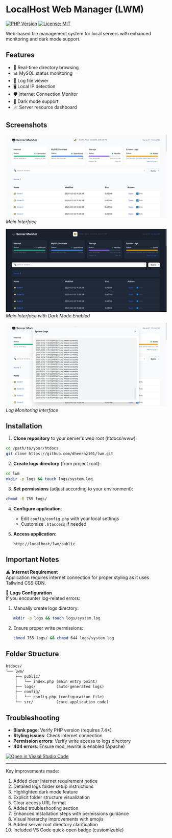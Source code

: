 # LocalHost Web Manager (LWM)

[![PHP Version](https://img.shields.io/badge/PHP-7.4%2B-blue.svg)](https://php.net/)
[![License: MIT](https://img.shields.io/badge/License-MIT-yellow.svg)](https://opensource.org/licenses/MIT)

Web-based file management system for local servers with enhanced monitoring and dark mode support.

## Features

- 📂 Real-time directory browsing
- 📊 MySQL status monitoring
- 📄 Log file viewer
- 🖥 Local IP detection
- 🛡 Internet Connection Monitor
- 🌙 Dark mode support
- 📈 Server resource dashboard

## Screenshots

![Dashboard View](./screenshot/screenshot.png)
*Main Interface*

![Dashboard View](./screenshot/screenshot_dark.png)
*Main Interface with Dark Mode Enabled*

![Log Viewer](./screenshot/screenshot_logs.png)
*Log Monitoring Interface*

## Installation

1. **Clone repository** to your server's web root (htdocs/www):
```bash
cd /path/to/your/htdocs
git clone https://github.com/dheeraz101/lwm.git
```

2. **Create logs directory** (from project root):
```bash
cd lwm
mkdir -p logs && touch logs/system.log
```

3. **Set permissions** (adjust according to your environment):
```bash
chmod -R 755 logs/
```

4. **Configure application**:
   - Edit `config/config.php` with your local settings
   - Customize `.htaccess` if needed

5. **Access application**:
   ```
   http://localhost/lwm/public
   ```

## Important Notes

⚠️ **Internet Requirement**  
Application requires internet connection for proper styling as it uses Tailwind CSS CDN.

📁 **Logs Configuration**  
If you encounter log-related errors:
1. Manually create logs directory:
   ```bash
   mkdir -p logs && touch logs/system.log
   ```
2. Ensure proper write permissions:
   ```bash
   chmod 755 logs/ && chmod 644 logs/system.log
   ```

## Folder Structure
```
htdocs/
└── lwm/
    ├── public/
    │   └── index.php (main entry point)
    ├── logs/         (auto-generated logs)
    ├── config/
    │   └── config.php (configuration file)
    └── src/          (core application code)
```

## Troubleshooting
- **Blank page**: Verify PHP version (requires 7.4+)
- **Styling issues**: Check internet connection
- **Permission errors**: Verify write access to logs directory
- **404 errors**: Ensure mod_rewrite is enabled (Apache)

[![Open in Visual Studio Code](https://img.shields.io/badge/Open%20in-VSCode-007ACC?logo=visualstudiocode)](vscode://file//path/to/your/project)

---

Key improvements made:
1. Added clear internet requirement notice
2. Detailed logs folder setup instructions
3. Highlighted dark mode feature
4. Explicit folder structure visualization
5. Clear access URL format
6. Added troubleshooting section
7. Enhanced installation steps with permissions guidance
8. Visual hierarchy improvements with emojis
9. Added server root directory clarification
10. Included VS Code quick-open badge (customizable)

